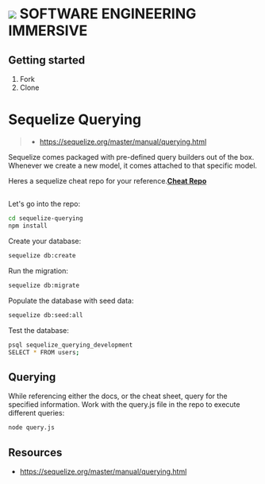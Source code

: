 # ![](https://ga-dash.s3.amazonaws.com/production/assets/logo-9f88ae6c9c3871690e33280fcf557f33.png) SOFTWARE ENGINEERING IMMERSIVE

## Getting started

1. Fork
1. Clone

# Sequelize Querying

> - https://sequelize.org/master/manual/querying.html

Sequelize comes packaged with pre-defined query builders out of the box. Whenever we create a new model, it comes attached to that specific model.

Heres a sequelize cheat repo for your reference.**[Cheat Repo](https://github.com/SEI-R-10-5/Sequelize-Cheatsheet)**

##

Let's go into the repo:

```sh
cd sequelize-querying
npm install
```

Create your database:

```sh
sequelize db:create
```

Run the migration:

```sh
sequelize db:migrate
```

Populate the database with seed data:

```sh
sequelize db:seed:all
```

Test the database:

```sh
psql sequelize_querying_development
SELECT * FROM users;
```

## Querying

While referencing either the docs, or the cheat sheet, query for the specified information. Work with the query.js file in the repo to execute different queries:

```sh
node query.js
```

## Resources

- https://sequelize.org/master/manual/querying.html
